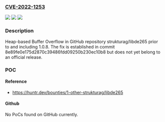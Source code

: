 ### [CVE-2022-1253](https://cve.mitre.org/cgi-bin/cvename.cgi?name=CVE-2022-1253)
![](https://img.shields.io/static/v1?label=Product&message=strukturag%2Flibde265&color=blue)
![](https://img.shields.io/static/v1?label=Version&message=n%2Fa&color=blue)
![](https://img.shields.io/static/v1?label=Vulnerability&message=CWE-122%20Heap-based%20Buffer%20Overflow&color=brighgreen)

### Description

Heap-based Buffer Overflow in GitHub repository strukturag/libde265 prior to and including 1.0.8. The fix is established in commit 8e89fe0e175d2870c39486fdd09250b230ec10b8 but does not yet belong to an official release.

### POC

#### Reference
- https://huntr.dev/bounties/1-other-strukturag/libde265

#### Github
No PoCs found on GitHub currently.

